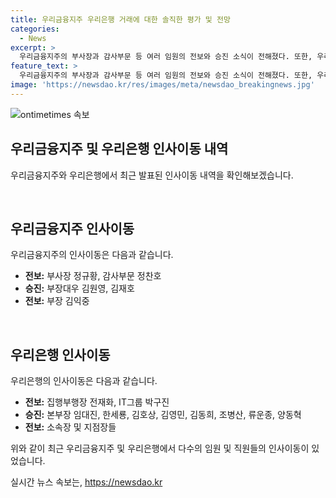 ```yaml
---
title: 우리금융지주 우리은행 거래에 대한 솔직한 평가 및 전망
categories:
  - News
excerpt: >
  우리금융지주의 부사장과 감사부문 등 여러 임원의 전보와 승진 소식이 전해졌다. 또한, 우리은행에서도 집행부행장과 본부장 등 다양한 인사 소식이 있었다. 이에 더불어 금융센터 지점장과 지점장들의 전보와 승진 소식도 함께 전해졌다. 해당 인사 소식을 통해 우리금융지주와 우리은행의 변화와 발전에 대한 관심이 높아질 전망이다.
feature_text: >
  우리금융지주의 부사장과 감사부문 등 여러 임원의 전보와 승진 소식이 전해졌다. 또한, 우리은행에서도 집행부행장과 본부장 등 다양한 인사 소식이 있었다. 이에 더불어 금융센터 지점장과 지점장들의 전보와 승진 소식도 함께 전해졌다. 해당 인사 소식을 통해 우리금융지주와 우리은행의 변화와 발전에 대한 관심이 높아질 전망이다.
image: 'https://newsdao.kr/res/images/meta/newsdao_breakingnews.jpg'
---
```


<p><img src="https://newsdao.kr/res/images/meta/newsdao_breakingnews.jpg" alt="ontimetimes 속보" /></p>

<h2 data-ke-size="size26">우리금융지주 및 우리은행 인사이동 내역</h2>

<p>우리금융지주와 우리은행에서 최근 발표된 인사이동 내역을 확인해보겠습니다.</p>

<p data-ke-size="size16">&nbsp;</p>

<h2 data-ke-size="size24">우리금융지주 인사이동</h2>

<p>우리금융지주의 인사이동은 다음과 같습니다.</p>

<ul>
  <li><b>전보:</b> 부사장 정규황, 감사부문 정찬호</li>
  <li><b>승진:</b> 부장대우 김원영, 김재호</li>
  <li><b>전보:</b> 부장 김익중</li>
</ul>

<p data-ke-size="size16">&nbsp;</p>

<h2 data-ke-size="size24">우리은행 인사이동</h2>

<p>우리은행의 인사이동은 다음과 같습니다.</p>

<ul>
  <li><b>전보:</b> 집행부행장 전재화, IT그룹 박구진</li>
  <li><b>승진:</b> 본부장 임대진, 한세룡, 김호상, 김영민, 김동희, 조병산, 류운종, 양동혁</li>
  <li><b>전보:</b> 소속장 및 지점장들</li>
</ul>

<p>위와 같이 최근 우리금융지주 및 우리은행에서 다수의 임원 및 직원들의 인사이동이 있었습니다.</p>
실시간 뉴스 속보는, <a href="https://newsdao.kr" rel="dofollow">https://newsdao.kr</a>


